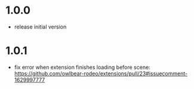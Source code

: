 # 1.0.0

- release initial version

# 1.0.1

- fix error when extension finishes loading before scene: https://github.com/owlbear-rodeo/extensions/pull/23#issuecomment-1629997777